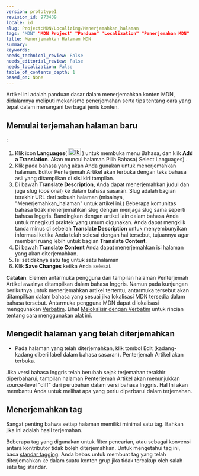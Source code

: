 ```yaml
---
version: prototype1
revision_id: 973439
locale: id
slug: Project:MDN/Localizing/Menerjemahkan_halaman
tags: "MDN" "MDN Project" "Panduan" "Localization" "Penerjemahan MDN"
title: Menerjemahkan Halaman MDN
summary: 
keywords: 
needs_technical_review: False
needs_editorial_review: False
needs_localization: False
table_of_contents_depth: 1
based_on: None
---
```

<p><span id="result_box" lang="id"><span title="This article is a basic guide to translating content on MDN, including both the mechanics of translation work and tips on the proper way to handle various types of content.
">Artikel ini adalah panduan dasar dalam menerjemahkan konten MDN</span></span>, didalamnya meliputi <span id="result_box" lang="id"><span title="This article is a basic guide to translating content on MDN, including both the mechanics of translation work and tips on the proper way to handle various types of content.
">mekanisme penerjemahan serta tips tentang cara yang tepat dalam menangani berbagai jenis konten.</span></span></p>

<h2 id="Memulai_terjemahan_halaman_baru">Memulai terjemahan halaman baru</h2>

<p><span id="result_box" lang="id"><span title="When you come across a page you'd like to translate into your language, follow these steps:

    ">Bila Anda menemukan halaman yang ingin Anda terjemahkan ke dalam bahasa Anda, ikuti langkah-langkah berikut</span></span>:</p>

<ol>
 <li><span id="result_box" lang="id"><span title="Click the Languages icon (The icon that opens the Languages menu) to open the Languages menu, and click Add a Translation.">Klik icon <strong>Languages</strong>( </span></span><img alt="Ikon yang membuka menu Languages" src="https://mdn.mozillademos.org/files/6759/languages_icon.png" style="height:19px; width:33px" /><span id="result_box" lang="id"><span title="Click the Languages icon (The icon that opens the Languages menu) to open the Languages menu, and click Add a Translation."> ​​) untuk membuka menu Bahasa​​, dan klik <strong>Add a Translation</strong>. </span></span><span id="result_box" lang="id"><span title="The Select Languages page appears.
    ">Akan muncul </span></span><span id="result_box" lang="id"><span title="The Select Languages page appears.
    ">halaman </span></span><span id="result_box" lang="id"><span title="The Select Languages page appears.
    ">Pilih Bahasa( Select Languages) .&nbsp;</span></span></li>
 <li><span id="result_box" lang="id"><span title="Click the language that you want to translate the page into.">Klik pada bahasa yang akan Anda gunakan untuk menerjemahkan halaman. Editor </span><span title="The Translating Article view opens with the original language text displayed on the left side of the view.
    ">Penterjemah Artikel akan terbuka dengan teks bahasa asli yang ditampilkan di sisi kiri tampilan.</span></span></li>
 <li><span id="result_box" lang="id"><span title="Under Translate Description, you can translate the title and optionally the slug into the target language.">Di bawah <strong>Translate Description</strong>, Anda dapat menerjemahkan judul dan juga slug (opsional) ke dalam </span></span><span id="result_box" lang="id"><span title="Under Translate Description, you can translate the title and optionally the slug into the target language.">bahasa </span></span><span id="result_box" lang="id"><span title="Under Translate Description, you can translate the title and optionally the slug into the target language.">sasaran</span></span><span id="result_box" lang="id"><span title="Under Translate Description, you can translate the title and optionally the slug into the target language.">. Slug </span><span title="The slug is the last part of the URL of a page (for example, &quot;Translating_pages&quot; for this article.) Some language communities do not translate the slug, keeping the same slug as English.">adalah bagian terakhir URL dari sebuah halaman (misalnya, "Menerjemahkan_halaman" untuk artikel ini.) Beberapa komunitas bahasa tidak menerjemahkan slug dengan menjaga slug sama seperti bahasa Inggris. </span></span><span id="result_box" lang="id"><span title="Compare with other articles in your language to determine the common practice.">Bandingkan dengan artikel lain dalam bahasa Anda untuk mnegikuti praktek yang umum digunakan. </span><span title="You can click the minus sign next to Translate Description to hide this information when you are done with it, to make more room for the Translate Content section.
    ">Anda dapat mengklik tanda minus di sebelah <strong>Translate Description</strong> untuk menyembunyikan informasi ketika Anda telah selesai dengan hal tersebut, tujuannya agar memberi ruang lebih untuk bagian <strong>Translate Content</strong>.</span></span></li>
 <li><span id="result_box" lang="id"><span title="Under Translate Content, translate the body of the page.
    ">Di bawah <strong>Translate Content</strong> Anda dapat menerjemahkan isi halaman yang akan diterjemahkan</span></span>.</li>
 <li><span id="result_box" lang="id"><span title="Fill at least one tag for the page
    ">Isi setidaknya satu tag untuk satu halaman</span></span></li>
 <li><span id="result_box" lang="id"><span title="Click Save Changes when you are done.">Klik <strong>Save Changes</strong> ketika Anda selesai</span></span>.</li>
</ol>

<div class="note"><strong><span id="result_box" lang="id"><span class="hps">Catatan</span></span></strong><span id="result_box" lang="id"><span>:</span> <span class="hps">Elemen antarmuka pengguna</span> <span class="hps">dari</span> <span class="hps">tampilan</span> <span id="result_box" lang="id"><span title="The Translating Article view opens with the original language text displayed on the left side of the view.
    ">halaman Penterjemah Artike</span></span><span class="hps">l</span> <span class="hps">awalnya</span> <span class="hps">ditampilkan dalam bahasa Inggris</span><span>.</span> <span class="hps">Namun pada</span> <span class="hps">kunjungan berikutnya</span> <span class="hps">untuk menerjemahkan</span> <span class="hps">artikel tertentu</span><span>,</span> antarmuka <span class="hps">tersebut akan ditampilkan</span> <span class="hps">dalam bahasa yang sesuai</span> <span class="hps">jika</span> <span class="hps">lokalisasi</span> <span class="hps">MDN</span> <span class="hps">tersedia</span> dalam <span class="hps">bahasa tersebut</span><span>.</span> A</span><span id="result_box" lang="id"><span class="hps">ntarmuka pengguna </span></span><span id="result_box" lang="id"><span class="hps">MDN</span> <span class="hps">dapat</span> <span class="hps">dilokalisasi menggunakan</span> <a href="https://localize.mozilla.org/projects/mdn/" title="https://localize.mozilla.org/projects/mdn/"><span class="hps">Verbatim</span></a><span>.</span> <span class="hps">Lihat</span> <a href="/en-US/docs/Mozilla/Localization/Localizing_with_Verbatim" title="/en-US/docs/Mozilla/Localization/Localizing_with_Verbatim"><span class="hps">Melokalisir</span> <span class="hps">dengan</span> <span class="hps">Verbatim</span></a> <span class="hps">untuk rincian</span> <span class="hps">tentang cara menggunakan</span> <span class="hps">alat ini</span><span>.</span></span></div>

<h2 id="Mengedit_halaman_yang_telah_diterjemahkan"><span id="result_box" lang="id"><span class="hps">Mengedit</span> <span class="hps">halaman</span> yang telah <span class="hps">diterjemahkan</span></span></h2>

<ul>
 <li><span id="result_box" lang="id"><span class="hps">Pada halaman</span> <span class="hps">yang telah diterjemahkan,</span> <span class="hps">klik tombol</span> <span class="atn hps">Edit (</span><span>kadang-kadang</span> <span class="hps">diberi label</span> <span class="hps">dalam bahasa sasaran</span><span>)</span><span>.</span> <span class="hps">Penterjemah</span> <span class="hps">Artikel</span> <span class="hps">akan terbuka</span><span>.</span></span></li>
</ul>

<p><span id="result_box" lang="id"><span class="hps">Jika</span> <span class="hps">versi bahasa Inggris</span> <span class="hps">telah</span> <span class="hps">berubah sejak</span> <span class="hps">terjemahan</span> <span class="hps">terakhir diperbaharui</span><span>,</span> <span class="hps">tampilan</span> <span id="result_box" lang="id"><span title="The Translating Article view opens with the original language text displayed on the left side of the view.
    ">halaman Penterjemah Artikel</span></span> <span class="hps">akan menunjukkan</span> source-level <span class="atn hps">"</span><span>diff</span><span>"</span> <span class="hps">dari perubahan</span> <span class="hps">dalam versi bahasa Inggris</span><span>. Hal</span> <span class="hps">Ini akan membantu Anda</span> untuk <span class="hps">melihat apa yang</span> <span class="hps">perlu diperbarui</span> <span class="hps">dalam terjemahan</span></span>.</p>

<h2 id="Menerjemahkan_tag"><span id="result_box" lang="id"><span class="hps">Menerjemahkan</span> <span class="hps">tag</span></span></h2>

<p><span id="result_box" lang="id"><span class="hps">Sangat penting bahwa</span> <span class="hps">setiap halaman</span> memiliki minimal <span class="hps">satu</span> <span class="hps">tag</span><span>.</span> <span class="hps">Bahkan jika ini adalah hasil</span> <span class="hps">terjemahan</span><span>.</span></span></p>

<p><span id="result_box" lang="id"><span class="hps">Beberapa tag</span> <span class="hps">yang</span> <span class="hps">digunakan untuk</span> <span class="hps">filter pencarian</span><span>,</span> <span class="hps">atau sebagai</span> <span class="hps">konvensi</span> <span class="hps">antara</span> <span class="hps">kontributor</span> t<span class="hps">idak boleh</span> <span class="hps">diterjemahkan</span><span>.</span> <span class="hps">Untuk mengetahui</span> <span class="hps">tag ini</span><span>,</span> <span class="hps">baca</span> <a href="/en-US/docs/Project:MDN/Contributing/Tagging_standards"><span class="hps">standar</span> </a><span class="hps"><a href="/en-US/docs/Project:MDN/Contributing/Tagging_standards">tagging</a>.</span> <span class="hps">Anda bebas untuk</span> <span class="hps">membuat tag</span> yang telah <span class="hps">diterjemahkan</span> <span class="hps">ke</span> <span class="hps">dalam suatu konten grup</span> <span class="hps">jika</span> <span class="hps">tidak tercakup oleh</span> <span class="hps">salah satu tag</span> <span class="hps">standar</span><span>.</span></span></p>


